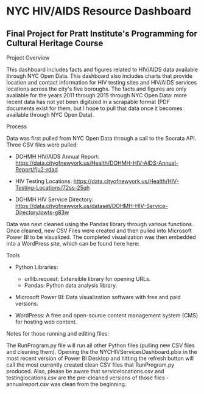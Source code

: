 # NYC HIV/AIDS Resource Dashboard
## Final Project for Pratt Institute's Programming for Cultural Heritage Course

Project Overview

This dashboard includes facts and figures related to HIV/AIDS data available through NYC Open Data. This dashboard also includes charts that provide location and contact information for HIV testing sites and HIV/AIDS services locations across the city's five boroughs. The facts and figures are only available for the years 2011 through 2015 through NYC Open Data: more recent data has not yet been digitized in a scrapable format (PDF documents exist for them, but I hope to pull that data once it becomes available through NYC Open Data).


Process

Data was first pulled from NYC Open Data through a call to the Socrata API. Three CSV files were pulled:

- DOHMH HIV/AIDS Annual Report: https://data.cityofnewyork.us/Health/DOHMH-HIV-AIDS-Annual-Report/fju2-rdad

- HIV Testing Locations: https://data.cityofnewyork.us/Health/HIV-Testing-Locations/72ss-25qh

- DOHMH HIV Service Directory: https://data.cityofnewyork.us/dataset/DOHMH-HIV-Service-Directory/pwts-g83w

Data was next cleaned using the Pandas library through various functions. Once cleaned, new CSV Files were created and then pulled into Microsoft Power BI to be visualized. The completed visualization was then embedded into a WordPress site, which can be found here here: 


Tools

- Python Libraries:
	- urllib.request: Extensible library for opening URLs.
	- Pandas: Python data analysis library.

- Microsoft Power BI: Data visualization software with free and paid versions.

- WordPress: A free and open-source content management system (CMS) for hosting web content.


Notes for those running and editing files:

The RunProgram.py file will run all other Python files (pulling new CSV files and cleaning them). Opening the the NYCHIVServicesDashboard.pbix in the most recent version of Power BI Desktop and hitting the refresh button will call the most currently created clean CSV files that RunProgram.py produced. Also, please be aware that servicelocations.csv and testinglocations.csv are the pre-cleaned versions of those files - annualreport.csv was clean from the beginning.
